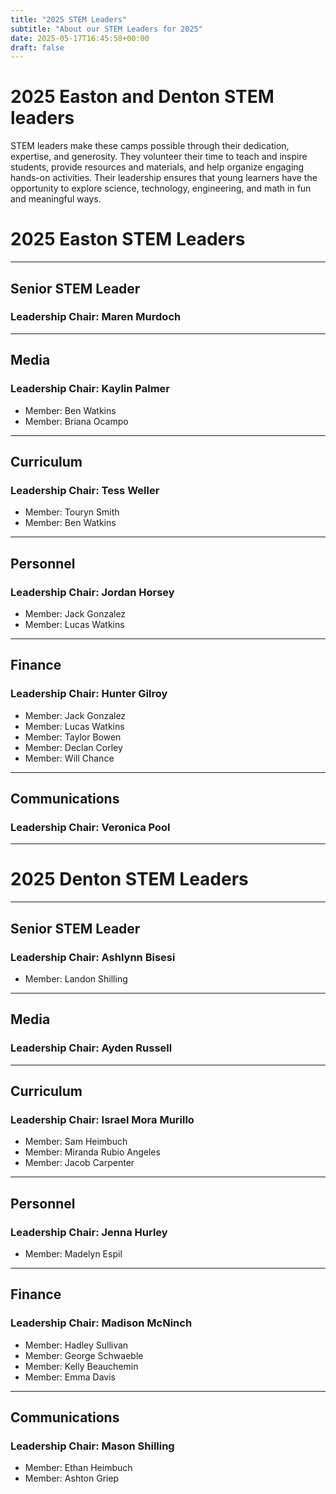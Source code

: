 ```yaml
---
title: "2025 STEM Leaders"
subtitle: "About our STEM Leaders for 2025"
date: 2025-05-17T16:45:58+00:00
draft: false
---
```


# 2025 Easton and Denton STEM leaders

STEM leaders make these camps possible through their dedication, expertise, and generosity. They volunteer their time to teach and inspire students, provide resources and materials, and help organize engaging hands-on activities. Their leadership ensures that young learners have the opportunity to explore science, technology, engineering, and math in fun and meaningful ways.

# 2025 Easton STEM Leaders
---
## Senior STEM Leader
### **Leadership Chair: Maren Murdoch**
---
## Media
### **Leadership Chair: Kaylin Palmer**
- Member: Ben Watkins
- Member: Briana Ocampo
---
## Curriculum
### **Leadership Chair: Tess Weller**
- Member: Touryn Smith
- Member: Ben Watkins
---
## Personnel
### **Leadership Chair: Jordan Horsey**
- Member: Jack Gonzalez
- Member: Lucas Watkins
---
## Finance 
### **Leadership Chair: Hunter Gilroy**
- Member: Jack Gonzalez
- Member: Lucas Watkins
- Member: Taylor Bowen
- Member: Declan Corley
- Member: Will Chance
---
## Communications 
### **Leadership Chair: Veronica Pool**
---

# 2025 Denton STEM Leaders
---
## Senior STEM Leader
### **Leadership Chair: Ashlynn Bisesi**
- Member: Landon Shilling
---
## Media
### **Leadership Chair: Ayden Russell**
---
## Curriculum
### **Leadership Chair: Israel Mora Murillo**
- Member: Sam Heimbuch
- Member: Miranda Rubio Angeles 
- Member: Jacob Carpenter
---
## Personnel
### **Leadership Chair: Jenna Hurley**
- Member: Madelyn Espil
---
## Finance 
### **Leadership Chair: Madison McNinch**
- Member: Hadley Sullivan
- Member: George Schwaeble
- Member: Kelly Beauchemin
- Member: Emma Davis
---
## Communications 
### **Leadership Chair: Mason Shilling**
- Member: Ethan Heimbuch
- Member: Ashton Griep
